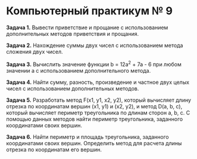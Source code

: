 # **Компьютерный практикум № 9**

**Задача 1.** Вывести приветствие и прощание с использованием дополнительных методов приветствия и прощания.

**Задача 2.** Нахождение суммы двух чисел с использованием метода сложения двух чисел.

**Задача 3.** Вычислить значение функции b = 12a<sup>2</sup> + 7a - 6 при любом значении a с использованием дополнительного метода.


**Задача 4.** Найти сумму, разность, произведение и частное двух целых чисел с использованием дополнительных методов.

**Задача 5.** Разработать метод F(x1, y1, x2, y2), который вычисляет длину отрезка по координатам вершин (x1, y1) и (x2, y2), и метод D(a, b, c), который вычисляет периметр треугольника по длинам сторон a, b, c. С помощью данных методов найти периметр треугольника, заданного координатами своих вершин.

**Задача 6.** Найти периметр и площадь треугольника, заданного координатами своих вершин. Определить метод для расчета длины отрезка по координатам его вершин.

